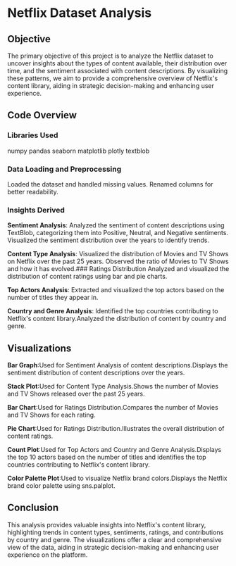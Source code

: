 # Netflix Dataset Analysis


## Objective

The primary objective of this project is to analyze the Netflix dataset to uncover insights about the types of content available, their distribution over time, and the sentiment associated with content descriptions. By visualizing these patterns, we aim to provide a comprehensive overview of Netflix's content library, aiding in strategic decision-making and enhancing user experience.

## Code Overview

### Libraries Used

numpy
pandas
seaborn
matplotlib
plotly
textblob

### Data Loading and Preprocessing

Loaded the dataset and handled missing values.
Renamed columns for better readability.

### Insights Derived


**Sentiment Analysis**:
Analyzed the sentiment of content descriptions using TextBlob, categorizing them into Positive, Neutral, and Negative sentiments.
Visualized the sentiment distribution over the years to identify trends.


**Content Type Analysis**:
Visualized the distribution of Movies and TV Shows on Netflix over the past 25 years.
Observed the ratio of Movies to TV Shows and how it has evolved.### Ratings Distribution
Analyzed and visualized the distribution of content ratings using bar and pie charts.


**Top Actors Analysis**:
Extracted and visualized the top actors based on the number of titles they appear in.


**Country and Genre Analysis**:
Identified the top countries contributing to Netflix's content library.Analyzed the distribution of content by country and genre.


## Visualizations

**Bar Graph**:Used for Sentiment Analysis of content descriptions.Displays the sentiment distribution of content descriptions over the years.


**Stack Plot**:Used for Content Type Analysis.Shows the number of Movies and TV Shows released over the past 25 years.


**Bar Chart**:Used for Ratings Distribution.Compares the number of Movies and TV Shows for each rating.


**Pie Chart**:Used for Ratings Distribution.Illustrates the overall distribution of content ratings.


**Count Plot**:Used for Top Actors and Country and Genre Analysis.Displays the top 10 actors based on the number of titles and identifies the top countries contributing to Netflix's content library.


**Color Palette Plot**:Used to visualize Netflix brand colors.Displays the Netflix brand color palette using sns.palplot.


## Conclusion
This analysis provides valuable insights into Netflix's content library, highlighting trends in content types, sentiments, ratings, and contributions by country and genre. The visualizations offer a clear and comprehensive view of the data, aiding in strategic decision-making and enhancing user experience on the platform.

